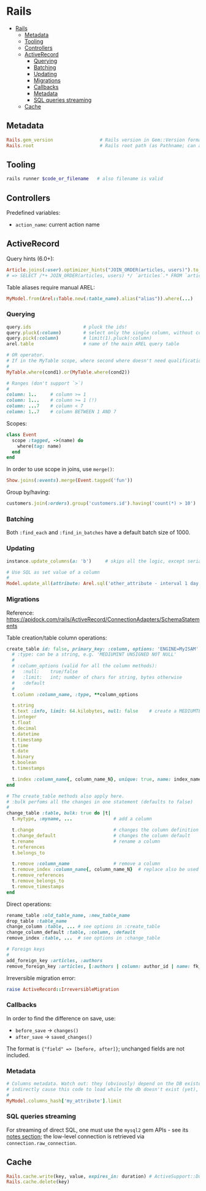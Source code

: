 # Rails

- [Rails](#rails)
  - [Metadata](#metadata)
  - [Tooling](#tooling)
  - [Controllers](#controllers)
  - [ActiveRecord](#activerecord)
    - [Querying](#querying)
    - [Batching](#batching)
    - [Updating](#updating)
    - [Migrations](#migrations)
    - [Callbacks](#callbacks)
    - [Metadata](#metadata-1)
    - [SQL queries streaming](#sql-queries-streaming)
  - [Cache](#cache)

## Metadata

```rb
Rails.gem_version                 # Rails version in Gem::Version format
Rails.root                        # Rails root path (as Pathname; can also be used like `Pathname.new(__FILE__).relative_path_from(Rails.root)`
```

## Tooling

```sh
rails runner $code_or_filename   # also filename is valid
```

## Controllers

Predefined variables:

- `action_name`: current action name

## ActiveRecord

Query hints (6.0+):

```ruby
Article.joins(:user).optimizer_hints("JOIN_ORDER(articles, users)").to_sql
# => SELECT /*+ JOIN_ORDER(articles, users) */ `articles`.* FROM `articles` INNER JOIN `users` ON `users`.`id` = `articles`.`user_id`
```

Table aliases require manual AREL:

```rb
MyModel.from(Arel::Table.new(:table_name).alias("alias")).where(...)
```

### Querying

```ruby
query.ids                   # pluck the ids!
query.pluck(:column)        # select only the single column, without constructing AR instances
query.pick(:column)         # limit(1).pluck(:column)
arel.table                  # name of the main AREL query table

# OR operator.
# If in the MyTable scope, where second where doesn't need qualification.
#
MyTable.where(cond1).or(MyTable.where(cond2))

# Ranges (don't support `>`)
#
column: 1..     # column >= 1
column: 1...    # column >= 1 (!)
column: ...7    # column < 7
column: 1..7    # column BETWEEN 1 AND 7
```

Scopes:

```rb
class Event
  scope :tagged, ->(name) do
    where(tag: name)
  end
end
```

In order to use scope in joins, use `merge()`:

```rb
Show.joins(:events).merge(Event.tagged('fun'))
```

Group by/having:

```rb
customers.join(:orders).group('customers.id').having('count(*) > 10')
```

### Batching

Both `:find_each` and `:find_in_batches` have a default batch size of 1000.

### Updating

```ruby
instance.update_columns(a: 'b')     # skips all the logic, except serialization

# Use SQL as set value of a column
#
Model.update_all(attribute: Arel.sql('other_attribute - interval 1 day'))
```

### Migrations

Reference: https://apidock.com/rails/ActiveRecord/ConnectionAdapters/SchemaStatements

Table creation/table column operations:

```ruby
create_table id: false, primary_key: :column, options: 'ENGINE=MyISAM' do |t|
  # :type: can be a string, e.g. 'MEDIUMINT UNSIGNED NOT NULL'
  #
  # :column_options (valid for all the column methods):
  #   :null:    true/false
  #   :limit:   int; number of chars for string, bytes otherwise
  #   :default
  #
  t.column :column_name, :type, **column_options

  t.string
  t.text :info, limit: 64.kilobytes, null: false    # create a MEDIUMTEXT (remove :limit for the TEXT default)
  t.integer
  t.float
  t.decimal
  t.datetime
  t.timestamp
  t.time
  t.date
  t.binary
  t.boolean
  t.timestamps

  t.index :column_name{, column_name_N}, unique: true, name: index_name
end

# The create_table methods also apply here.
# :bulk perfoms all the changes in one statement (defaults to false)
#
change_table :table, bulk: true do |t|
  t.mytype, :myname, ...               # add a column

  t.change                             # changes the column definition
  t.change_default                     # changes the column default
  t.rename                             # rename a column
  t.references
  t.belongs_to

  t.remove :column_name                # remove a column
  t.remove_index :column_name{, column_name_N}  # replace also be used like `Pathname.new(__FILE__).relative_path_from(Rails.root)``name: index_name` if non-rails naming
  t.remove_references
  t.remove_belongs_to
  t.remove_timestamps
end
```

Direct operations:

```ruby
rename_table :old_table_name, :new_table_name
drop_table :table_name
change_column :table, ... # see options in :create_table
change_column_default :table, :column, :default
remove_index :table, ...  # see options in :change_table

# Foreign keys
#
add_foreign_key :articles, :authors
remove_foreign_key :articles, [:authors | column: author_id | name: fk_abc123]
```

Irreversible migration error:

```ruby
raise ActiveRecord::IrreversibleMigration
```

### Callbacks

In order to find the difference on save, use:

- `before_save` -> `changes()`
- `after_save` -> `saved_changes()`

The format is `{"field" => [before, after]}`; unchanged fields are not included.

### Metadata

```ruby
# Columns metadata. Watch out: they (obviously) depend on the DB existence; if, for example, Rake tasks
# indirectly cause this code to load while the db doesn't exist (yet), they will fail.
#
MyModel.columns_hash['my_attribute'].limit
```

### SQL queries streaming

For streaming of direct SQL, one must use the `mysql2` gem APIs - see its [notes section](ruby_libraries.md#mysql2); the low-level connection is retrieved via `connection.raw_connection`.

## Cache

```rb
Rails.cache.write(key, value, expires_in: duration) # ActiveSupport::Duration works
Rails.cache.delete(key)
```
